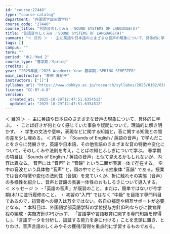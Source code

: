 ```yaml
---
id: "course:27440"
type: "course-catalog"
department: "外国語学部英語学科"
course_code: "27440"
course_title: "言語音のしくみa ／SOUND SYSTEMS OF LANGUAGE(A)"
title: "言語音のしくみa ／SOUND SYSTEMS OF LANGUAGE(A)"
summary: "＜ 目的 ＞ ・ 主に英語や日本語のさまざまな音声の現象について，具体的に学ぶ。 ・ ことば好きが何となく感じていた事象や疑問について，理論的に解き明かす。 ・ 学生の文法や意味，表現などに関する知識と，音に関する知識との間の差を少し埋める…"
tags: []
campus: ""
term: ""
period: "水2／Wed 2"
course_type: "春学期／Spring"
credits: 2
year: "2025年度／2025 Academic Year 春学期／SPRING SEMESTER"
main_instructor: "青栁 真紀子"
instructors: ["[]"]
syllabus_url: "https://www.dokkyo.ac.jp/research/syllabus/2025/0102/0102_27440_ja_JP.html"
license: "CC-BY-4.0"
version:
  created_at: "2025-10-29T12:47:51.635451Z"
  updated_at: "2025-10-29T12:47:51.635451Z"
---
```

＜ 目的 ＞ ・ 主に英語や日本語のさまざまな音声の現象について，具体的に学ぶ。 ・ ことば好きが何となく感じていた事象や疑問について，理論的に解き明かす。 ・ 学生の文法や意味，表現などに関する知識と，音に関する知識との間の差を少し埋める。 ＜ 内容 ＞ 「Sounds of English / 英語の音声」で学んだことをさらに発展させ，英語や日本語，その他言語のさまざまな音の特徴や変化について，そのしくみや法則を考え，ことばの知とふしぎについて学ぶ。 春学期の項目は「Sounds of English / 英語の音声」と似て見えるかもしれないが、内容は異なる。 音声には "音声" と "音韻" という二面が表裏一体で存在する。 空中の音波という具体物 "音声" と，頭の中でとらえる抽象体 "音韻" である。授業では音の特徴や変化の法則性（音韻）を見ていくが、折に触れその実態（音声）の多様性を紹介し、音声と音韻の表裏一体性のおもしろさについて導入する。 ＜ メッセージ ＞ ・「英語の音声」が既習のこと。または，簡単ではないが今学期(木1)に並行履修のこと。 ・ 初習の“入門” ではなく “中級” を目指す専門科目であるので，初習者への導入は万全ではない。各自の補足や相互サポートが必要となる。 * 本科目は、外国語学部英語学科の学位授与方針(DP)ならびに教育課程の編成・実施方針(CP)が示す、 「言語学や言語教育に関する専門知識を修得し」、「言語データを分析し、論証する能力を身に付ける」ことを念頭に置き、とりわけ、音声言語のしくみやその獲得/習得を重点的に学習するものである。
